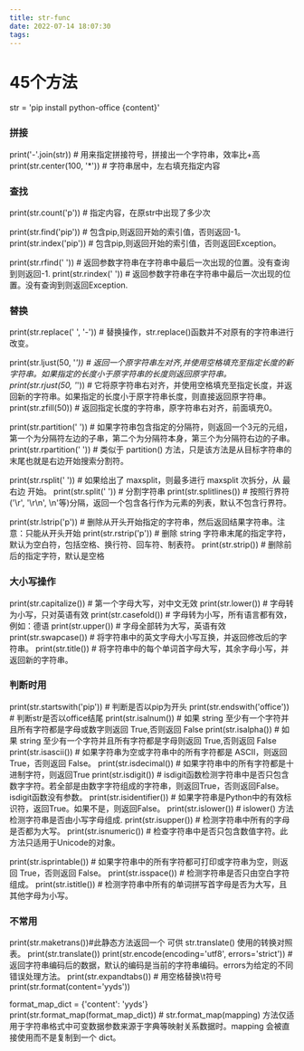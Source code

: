 ```yaml
---
title: str-func
date: 2022-07-14 18:07:30
tags:
---
```



# 45个方法
str = 'pip install python-office {content}'

### 拼接
print('-'.join(str))  # 用来指定拼接符号，拼接出一个字符串，效率比+高
print(str.center(100, '*'))  # 字符串居中，左右填充指定内容



### 查找
print(str.count('p'))  # 指定内容，在原str中出现了多少次

print(str.find('pip'))  # 包含pip,则返回开始的索引值，否则返回-1。
print(str.index('pip'))  # 包含pip,则返回开始的索引值，否则返回Exception。

print(str.rfind(' '))  # 返回参数字符串在字符串中最后一次出现的位置。没有查询到则返回-1.
print(str.rindex(' '))  # 返回参数字符串在字符串中最后一次出现的位置。没有查询到则返回Exception.
### 替换
print(str.replace(' ', '-'))  # 替换操作，str.replace()函数并不对原有的字符串进行改变。

print(str.ljust(50, '*'))  # 返回一个原字符串左对齐,并使用空格填充至指定长度的新字符串。如果指定的长度小于原字符串的长度则返回原字符串。
print(str.rjust(50, '*'))  # 它将原字符串右对齐，并使用空格填充至指定长度，并返回新的字符串。如果指定的长度小于原字符串长度，则直接返回原字符串。
print(str.zfill(50))  # 返回指定长度的字符串，原字符串右对齐，前面填充0。

print(str.partition(' '))  # 如果字符串包含指定的分隔符，则返回一个3元的元组，第一个为分隔符左边的子串，第二个为分隔符本身，第三个为分隔符右边的子串。
print(str.rpartition(' '))  # 类似于 partition() 方法，只是该方法是从目标字符串的末尾也就是右边开始搜索分割符。

print(str.rsplit(' '))  # 如果给出了 maxsplit，则最多进行 maxsplit 次拆分，从 最右边 开始。
print(str.split(' '))  # 分割字符串
print(str.splitlines())  # 按照行界符('\r', '\r\n', \n'等)分隔，返回一个包含各行作为元素的列表，默认不包含行界符。

print(str.lstrip('p'))  # 删除从开头开始指定的字符串，然后返回结果字符串。注意：只能从开头开始
print(str.rstrip('p'))  # 删除 string 字符串末尾的指定字符，默认为空白符，包括空格、换行符、回车符、制表符。
print(str.strip())  # 删除前后的指定字符，默认是空格




### 大小写操作
print(str.capitalize())  # 第一个字母大写，对中文无效
print(str.lower())  # 字母转为小写，只对英语有效
print(str.casefold())  # 字母转为小写，所有语言都有效，例如：德语
print(str.upper())  # 字母全部转为大写，英语有效
print(str.swapcase())  # 将字符串中的英文字母大小写互换，并返回修改后的字符串。
print(str.title())  # 将字符串中的每个单词首字母大写，其余字母小写，并返回新的字符串。





### 判断时用
print(str.startswith('pip'))  # 判断是否以pip为开头
print(str.endswith('office'))  # 判断str是否以office结尾
print(str.isalnum())  # 如果 string 至少有一个字符并且所有字符都是字母或数字则返回 True,否则返回 False
print(str.isalpha())  # 如果 string 至少有一个字符并且所有字符都是字母则返回 True,否则返回 False
print(str.isascii())  # 如果字符串为空或字符串中的所有字符都是 ASCII，则返回 True，否则返回 False。
print(str.isdecimal())  # 如果字符串中的所有字符都是十进制字符，则返回True
print(str.isdigit())  # isdigit函数检测字符串中是否只包含数字字符。若全部是由数字字符组成的字符串，则返回True，否则返回False。isdigit函数没有参数。
print(str.isidentifier())  # 如果字符串是Python中的有效标识符，返回True。如果不是，则返回False。
print(str.islower())  # islower() 方法检测字符串是否由小写字母组成.
print(str.isupper())  # 检测字符串中所有的字母是否都为大写。
print(str.isnumeric())  # 检查字符串中是否只包含数值字符。此方法只适用于Unicode的对象。

print(str.isprintable())  # 如果字符串中的所有字符都可打印或字符串为空，则返回 True，否则返回 False。
print(str.isspace())  # 检测字符串是否只由空白字符组成。
print(str.istitle())  # 检测字符串中所有的单词拼写首字母是否为大写，且其他字母为小写。


### 不常用
print(str.maketrans())#此静态方法返回一个 可供 str.translate() 使用的转换对照表。
print(str.translate())
print(str.encode(encoding='utf8', errors='strict'))  # 返回字符串编码后的数据，默认的编码是当前的字符串编码。errors为给定的不同错误处理方法。
print(str.expandtabs())  # 用空格替换\t符号
print(str.format(content='yyds'))

format_map_dict = {'content': 'yyds'}
print(str.format_map(format_map_dict))  # str.format_map(mapping) 方法仅适用于字符串格式中可变数据参数来源于字典等映射关系数据时。mapping 会被直接使用而不是复制到一个 dict。
